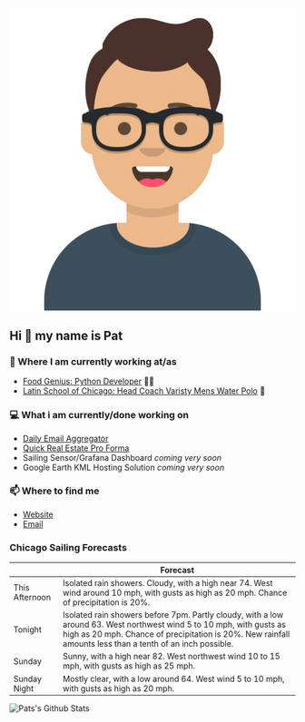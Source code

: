 [![Social banner for p-j-falconer](https://raw.githubusercontent.com/P-J-FALCONER/P-J-FALCONER/master/assets/avataaars.svg)](https://patfalconer.com/)
## Hi :wave: my name is Pat

### 💼 Where I am currently working at/as
- [Food Genius: Python Developer](https://getfoodgenius.com/) 🍔🐍
- [Latin School of Chicago: Head Coach Varisty Mens Water Polo](https://www.latinschool.org/) 🤽


### 💻 What i am currently/done working on
 - [Daily Email Aggregator](https://github.com/P-J-FALCONER/dott_daily_mail)
 - [Quick Real Estate Pro Forma](https://github.com/P-J-FALCONER/henry)
 - Sailing Sensor/Grafana Dashboard *coming very soon*
 - Google Earth KML Hosting Solution *coming very soon*

### 📫 Where to find me
 - [Website](https://patfalconer.com/)
 - [Email](mailto:patrick.j.falconer@gmail.com)


### Chicago Sailing Forecasts
|   | Forecast  |
|---|---|
| This Afternoon | Isolated rain showers. Cloudy, with a high near 74. West wind around 10 mph, with gusts as high as 20 mph. Chance of precipitation is 20%. |
| Tonight | Isolated rain showers before 7pm. Partly cloudy, with a low around 63. West northwest wind 5 to 10 mph, with gusts as high as 20 mph. Chance of precipitation is 20%. New rainfall amounts less than a tenth of an inch possible. |
| Sunday | Sunny, with a high near 82. West northwest wind 10 to 15 mph, with gusts as high as 25 mph. |
| Sunday Night | Mostly clear, with a low around 64. West wind 5 to 10 mph, with gusts as high as 20 mph. |

![Pats's Github Stats](https://github-readme-stats.vercel.app/api?username=p-j-falconer&show_icons=true&theme=radical)
